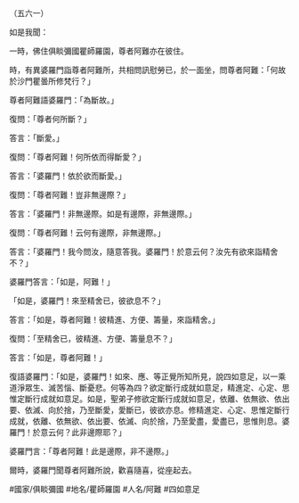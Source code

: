 （五六一）

如是我聞：

一時，佛住俱睒彌國瞿師羅園，尊者阿難亦在彼住。

時，有異婆羅門詣尊者阿難所，共相問訊慰勞已，於一面坐，問尊者阿難：「何故於沙門瞿曇所修梵行？」

尊者阿難語婆羅門：「為斷故。」

復問：「尊者何所斷？」

答言：「斷愛。」

復問：「尊者阿難！何所依而得斷愛？」

答言：「婆羅門！依於欲而斷愛。」

復問：「尊者阿難！豈非無邊際？」

答言：「婆羅門！非無邊際。如是有邊際，非無邊際。」

復問：「尊者阿難！云何有邊際，非無邊際。」

答言：「婆羅門！我今問汝，隨意答我。婆羅門！於意云何？汝先有欲來詣精舍不？」

婆羅門答言：「如是，阿難！」

「如是，婆羅門！來至精舍已，彼欲息不？」

答言：「如是，尊者阿難！彼精進、方便、籌量，來詣精舍。」

復問：「至精舍已，彼精進、方便、籌量息不？」

答言：「如是，尊者阿難！」

復語婆羅門：「如是，婆羅門！如來、應、等正覺所知所見，說四如意足，以一乘道淨眾生、滅苦惱、斷憂悲。何等為四？欲定斷行成就如意足，精進定、心定、思惟定斷行成就如意足。如是，聖弟子修欲定斷行成就如意足，依離、依無欲、依出要、依滅、向於捨，乃至斷愛，愛斷已，彼欲亦息。修精進定、心定、思惟定斷行成就，依離、依無欲、依出要、依滅、向於捨，乃至愛盡，愛盡已，思惟則息。婆羅門！於意云何？此非邊際耶？」

婆羅門言：「尊者阿難！此是邊際，非不邊際。」

爾時，婆羅門聞尊者阿難所說，歡喜隨喜，從座起去。

#國家/俱睒彌國
#地名/瞿師羅園
#人名/阿難
#四如意足
